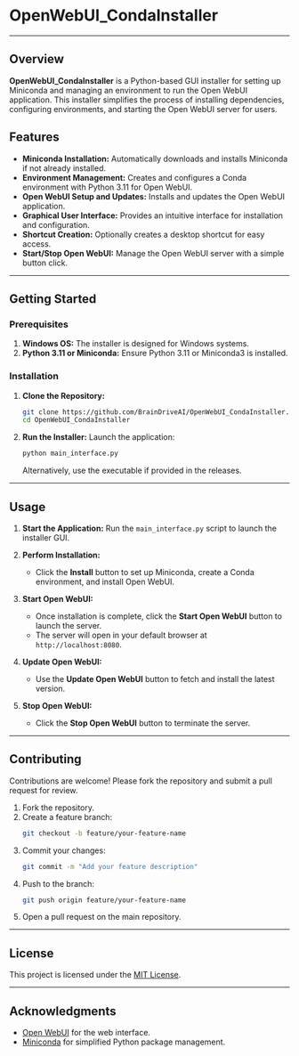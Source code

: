 # OpenWebUI_CondaInstaller

---

## Overview

**OpenWebUI_CondaInstaller** is a Python-based GUI installer for setting up Miniconda and managing an environment to run the Open WebUI application. This installer simplifies the process of installing dependencies, configuring environments, and starting the Open WebUI server for users.

## Features

- **Miniconda Installation:** Automatically downloads and installs Miniconda if not already installed.
- **Environment Management:** Creates and configures a Conda environment with Python 3.11 for Open WebUI.
- **Open WebUI Setup and Updates:** Installs and updates the Open WebUI application.
- **Graphical User Interface:** Provides an intuitive interface for installation and configuration.
- **Shortcut Creation:** Optionally creates a desktop shortcut for easy access.
- **Start/Stop Open WebUI:** Manage the Open WebUI server with a simple button click.

---

## Getting Started

### Prerequisites

1. **Windows OS:** The installer is designed for Windows systems.
2. **Python 3.11 or Miniconda:** Ensure Python 3.11 or Miniconda3 is installed.

### Installation

1. **Clone the Repository:**
   ```bash
   git clone https://github.com/BrainDriveAI/OpenWebUI_CondaInstaller.git
   cd OpenWebUI_CondaInstaller
   ```

2. **Run the Installer:**
   Launch the application:
   ```bash
   python main_interface.py
   ```
   Alternatively, use the executable if provided in the releases.

---

## Usage

1. **Start the Application:**
   Run the `main_interface.py` script to launch the installer GUI.

2. **Perform Installation:**
   - Click the **Install** button to set up Miniconda, create a Conda environment, and install Open WebUI.

3. **Start Open WebUI:**
   - Once installation is complete, click the **Start Open WebUI** button to launch the server.
   - The server will open in your default browser at `http://localhost:8080`.

4. **Update Open WebUI:**
   - Use the **Update Open WebUI** button to fetch and install the latest version.

5. **Stop Open WebUI:**
   - Click the **Stop Open WebUI** button to terminate the server.

---


## Contributing

Contributions are welcome! Please fork the repository and submit a pull request for review.

1. Fork the repository.
2. Create a feature branch:
   ```bash
   git checkout -b feature/your-feature-name
   ```
3. Commit your changes:
   ```bash
   git commit -m "Add your feature description"
   ```
4. Push to the branch:
   ```bash
   git push origin feature/your-feature-name
   ```
5. Open a pull request on the main repository.

---

## License

This project is licensed under the [MIT License](https://github.com/BrainDriveAI/OpenWebUI_CondaInstaller/blob/main/LICENSE).

---

## Acknowledgments

- [Open WebUI](https://github.com/open-webui/open-webui) for the web interface.
- [Miniconda](https://docs.conda.io/en/latest/miniconda.html) for simplified Python package management.

